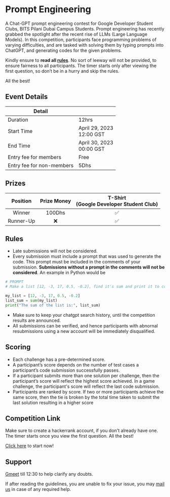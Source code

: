 # Prompt Engineering

A Chat-GPT prompt engineering contest for Google Developer Student Clubs, BITS Pilani Dubai Campus Students. Prompt engineering has recently grabbed the spotlight after the recent rise of LLMs (Large Language Models). In this competition, participants face programming problems of varying difficulties, and are tasked with solving them by typing prompts into ChatGPT, and generating codes for the given problems.

Kindly ensure to **read all [rules](#rules)**. No sort of leeway will not be provided, to ensure fairness to all participants. The timer starts only after viewing the first question, so don’t be in a hurry and skip the rules.

All the best!

## Event Details

| Detail                    |                               |
| ------------------------- | ----------------------------- |
| Duration                  | 12hrs                         |
| Start Time                | April 29, 2023<br />12:00 GST |
| End Time                  | April 30, 2023<br />00:00 GST |
| Entry fee for members     | Free                          |
| Entry fee for non-members | 5Dhs                          |

## Prizes

| Position  | Prize Money | T-Shirt<br>(Google Developer Student Club) |
| :-------: | :---------: | :----------------------------------------: |
|  Winner   |   100Dhs    |                     ✅                     |
| Runner-Up |      ❌     |                     ✅                     |

## Rules

- Late submissions will not be considered.
- Every submission must include a prompt that was used to generate the code. This prompt must be included in the comments of your submission. **Submissions without a prompt in the comments will not be considered**. An example in Python would be

```python
# PROMPT 
# Make a list [12, -3, 17, 0.5, -0.2], find it's sum and print it to console. 

my_list = [12, -3, 17, 0.5, -0.2]
list_sum = sum(my_list)
print("The sum of the list is:", list_sum)
```

- Make sure to keep your chatgpt search history, until the competition results are announced.
- All submissions can be verified, and hence participants with abnornal resubmissions using a new account will be immediately disqualified.

## Scoring

- Each challenge has a pre-determined score.
- A participant’s score depends on the number of test cases a participant’s code submission successfully passes.
- If a participant submits more than one solution per challenge, then the participant’s score will reflect the highest score achieved. In a game challenge, the participant's score will reflect the last code submission.
- Participants are ranked by score. If two or more participants achieve the same score, then the tie is broken by the total time taken to submit the last solution resulting in a higher score

## Competition Link

Make sure to create a hackerrank account, if you don't already have one. The timer starts once you view the first question. All the best!

[Click here](https://www.hackerrank.com/gdsc-prompt-engineering) to start now!

## Support

[Gmeet](https://meet.google.com/ihe-yytk-dkv) till 12:30 to help clarify any doubts.

If after reading the guidelines, you are unable to fix your issue, you may [mail us](mailto:someone@example.com?cc=f20210192@dubai.bits-pilani.ac.in&subject=GDSC%20Prompt%20Help%Required) in case of any required help.
